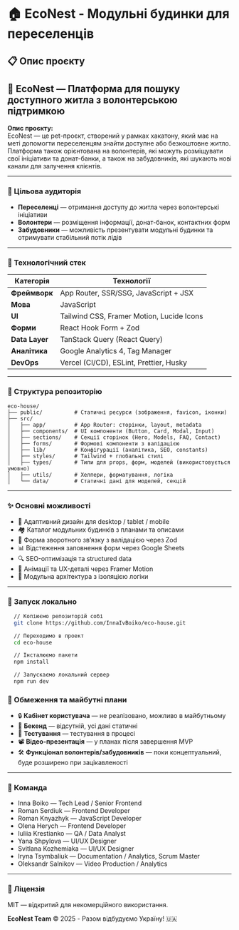 # 🏠 EcoNest - Модульні будинки для переселенців

## 📋 Опис проєкту

## 🏡 EcoNest — Платформа для пошуку доступного житла з волонтерською підтримкою

**Опис проєкту:**  
EcoNest — це pet-проєкт, створений у рамках хакатону, який має на меті допомогти переселенцям знайти доступне або
безкоштовне житло. Платформа також орієнтована на волонтерів, які можуть розміщувати свої ініціативи та донат-банки, а
також на забудовників, які шукають нові канали для залучення клієнтів.

---

### 🎯 Цільова аудиторія

- **Переселенці** — отримання доступу до житла через волонтерські ініціативи
- **Волонтери** — розміщення інформації, донат-банок, контактних форм
- **Забудовники** — можливість презентувати модульні будинки та отримувати стабільний потік лідів

---

### 🔧 Технологічний стек

| Категорія      | Технології                                        |
| -------------- | ------------------------------------------------- |
| **Фреймворк**  | App Router, SSR/SSG, JavaScript + JSX             |
| **Мова**       | JavaScript                                        |
| **UI**         | Tailwind CSS, Framer Motion, Lucide Icons         |
| **Форми**      | React Hook Form + Zod                             |
| **Data Layer** | TanStack Query (React Query)                      |
| **Аналітика**  | Google Analytics 4, Tag Manager                   |
| **DevOps**     | Vercel (CI/CD), ESLint, Prettier, Husky           |

---

### 📁 Структура репозиторію

```
eco-house/
├── public/          # Статичні ресурси (зображення, favicon, іконки)
├── src/
│   ├── app/         # App Router: сторінки, layout, metadata
│   ├── components/  # UI компоненти (Button, Card, Modal, Input)
│   ├── sections/    # Секції сторінок (Hero, Models, FAQ, Contact)
│   ├── forms/       # Формові компоненти з валідацією
│   ├── lib/         # Конфігурації (аналітика, SEO, constants)
│   ├── styles/      # Tailwind + глобальні стилі
│   ├── types/       # Типи для props, форм, моделей (використовується умовно)
│   ├── utils/       # Хелпери, форматування, логіка
│   └── data/        # Статичні дані для моделей, секцій
```

---

### ✨ Основні можливості

- 📱 Адаптивний дизайн для desktop / tablet / mobile
- 🏘️ Каталог модульних будинків з планами та описами
- 📩 Форма зворотного зв’язку з валідацією через Zod
- 📊 Відстеження заповнення форм через Google Sheets
- 🔍 SEO-оптимізація та structured data
- 🎨 Анімації та UX-деталі через Framer Motion
- 🧩 Модульна архітектура з ізоляцією логіки

---

### 🚀 Запуск локально

```bash
  // Копіюємо репозиторій собі
  git clone https://github.com/InnaIvBoiko/eco-house.git

  // Переходимо в проект
  cd eco-house

  // Інсталюємо пакети
  npm install

  // Запускаємо локальний сервер
  npm run dev

```

### 📌 Обмеження та майбутні плани

- 🔒 **Кабінет користувача** — не реалізовано, можливо в майбутньому
- 🧠 **Бекенд** — відсутній, усі дані статичні
- 🧪 **Тестування** — тестування в процесі
- 📽️ **Відео-презентація** — у планах після завершення MVP
- 🛠️ **Функціонал волонтерів/забудовників** — поки концептуальний, буде розширено при зацікавленості

---

### 👥 Команда

- Inna Boiko — Tech Lead / Senior Frontend
- Roman Serdiuk — Frontend Developer
- Roman Knyazhyk — JavaScript Developer
- Olena Herych — Frontend Developer
- Iuliia Krestianko — QA / Data Analyst
- Yana Shpylova — UI/UX Designer
- Svitlana Kozhemiaka — UI/UX Designer
- Iryna Tsymbaliuk — Documentation / Analytics, Scrum Master
- Oleksandr Salnikov — Video Production / Analytics

---

### 📄 Ліцензія

MIT — відкритий для некомерційного використання.

**EcoNest Team** © 2025 - Разом відбудуємо Україну! 🇺🇦
